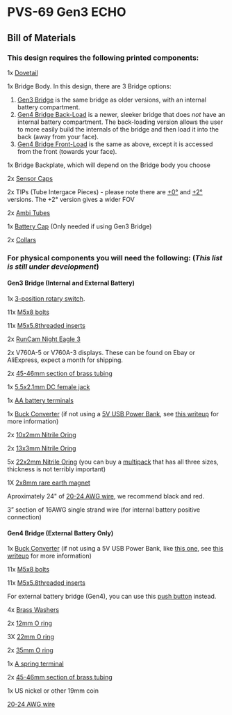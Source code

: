 # PVS-69 Gen3 ECHO


## Bill of Materials

### This design requires the following printed components: 

1x [Dovetail](https://github.com/knack-69/PVS-69/blob/main/PVS-69%20versions/Gen3%20ECHO/STL/Dovetail.stl)

1x Bridge Body. In this design, there are 3 Bridge options:
1. [Gen3 Bridge](https://github.com/knack-69/PVS-69/blob/main/PVS-69%20versions/Gen3%20ECHO/STL/Gen3%20bridge%20body.stl) is the same bridge as older versions, with an internal battery compartment.
2. [Gen4 Bridge Back-Load](https://github.com/knack-69/PVS-69/blob/main/PVS-69%20versions/Gen3%20ECHO/STL/Gen4%20bridge%20back-load%20body.stl) is a newer, sleeker bridge that does *not* have an internal battery compartment. The back-loading version allows the user to more easily build the internals of the bridge and then load it into the back (away from your face).
3. [Gen4 Bridge Front-Load](https://github.com/knack-69/PVS-69/blob/main/PVS-69%20versions/Gen3%20ECHO/STL/Gen4%20bridge%20front-load%20body.stl) is the same as above, except it is accessed from the front (towards your face).

1x Bridge Backplate, which will depend on the Bridge body you choose

2x [Sensor Caps](https://github.com/knack-69/PVS-69/blob/main/PVS-69%20versions/Gen3%20ECHO/STL/RunCam%20sensor%20cap.stl)

2x TIPs (Tube Intergace Pieces) - please note there are [+0°](https://github.com/knack-69/PVS-69/blob/main/PVS-69%20versions/Gen3%20ECHO/STL/%2B0%20TIP.stl) and [+2°](https://github.com/knack-69/PVS-69/tree/main/PVS-69%20versions/Gen3%20ECHO/STL) versions. 
    The +2° version gives a wider FOV

2x [Ambi Tubes](https://github.com/knack-69/PVS-69/blob/main/PVS-69%20versions/Gen3%20ECHO/STL/Ambi%20tube%20-%20ECHO%20.stl)

1x [Battery Cap](https://github.com/knack-69/PVS-69/blob/main/PVS-69%20versions/Gen3%20ECHO/STL/Battery%20cap.stl) (Only needed if using Gen3 Bridge)

2x [Collars](https://github.com/knack-69/PVS-69/blob/main/PVS-69%20versions/Gen3%20ECHO/STL/Collar.stl)


### For physical components you will need the following: (*This list is still under development*)

#### Gen3 Bridge (Internal and External Battery)

1x [3-position rotary switch](https://amzn.to/3TspGUS).

11x [M5x8 bolts](https://amzn.to/3EyraZz)

11x [M5x5.8threaded inserts](https://amzn.to/3E0fzRt)

2x [RunCam Night Eagle 3](https://amzn.to/3Epdyhh)

2x V760A-5 or V760A-3 displays. These can be found on Ebay or AliExpress, expect a month for shipping.

2x [45-46mm section of brass tubing](https://amzn.to/3E3g5Oq)

1x [5.5x2.1mm DC female jack](https://amzn.to/3KLofNA)

1x [AA battery terminals](https://amzn.to/3KSQGZZ)

1x [Buck Converter](https://amzn.to/3E0fn4H) (if not using a [5V USB Power Bank](https://www.amazon.com/gp/product/B07QXV6N1B/), see [this writeup]() for more information)

2x [10x2mm Nitrile Oring](https://amzn.to/37mEOko)

2x [13x3mm Nitrile Oring](https://amzn.to/3KRAmsA)

5x [22x2mm Nitrile Oring](https://amzn.to/3rrIp7N) (you can buy a [multipack](https://www.amazon.com/gp/product/B092MDGM110) that has all three sizes, thickness is not terribly important)

1X [2x8mm rare earth magnet](https://amzn.to/3Ostkg)

Aproximately 24" of [20-24 AWG wire](https://amzn.to/3EoQ5yn), we recommend black and red. 

3” section of 16AWG single strand wire (for internal battery positive connection)

#### Gen4 Bridge (External Battery Only)
1x [Buck Converter](https://amzn.to/3E0fn4H) (if not using a 5V USB Power Bank, like [this one](https://www.amazon.com/gp/product/B07QXV6N1B/), see [this writeup]() for more information)

11x [M5x8 bolts](https://amzn.to/3EyraZz)

11x [M5x5.8threaded inserts](https://amzn.to/3E0fzRt)

For external battery bridge (Gen4), you can use this [push button](https://amzn.to/3Txgdvg) instead.

4x [Brass Washers](https://amzn.to/3WSWOI2)

2x [12mm O ring](https://amzn.to/3fV4qcD)

3X [22mm O ring](https://amzn.to/3V5NT4D)

2x [35mm O ring](https://amzn.to/3fVgjz8)

1x [A spring terminal](https://amzn.to/3EysOdH)

2x [45-46mm section of brass tubing](https://amzn.to/3E3g5Oq)

1x US nickel or other 19mm coin

[20-24 AWG wire](https://amzn.to/3EoQ5yn)
